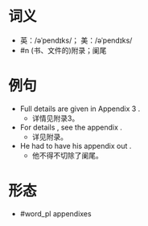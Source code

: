 # 词义
- 英：/əˈpendɪks/； 美：/əˈpendɪks/
- #n (书、文件的)附录；阑尾
# 例句
- Full details are given in Appendix 3 .
	- 详情见附录3。
- For details , see the appendix .
	- 详见附录。
- He had to have his appendix out .
	- 他不得不切除了阑尾。
# 形态
- #word_pl appendixes
